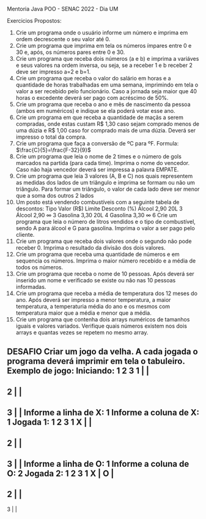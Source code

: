 Mentoria Java POO - SENAC 2022 - Dia UM

Exercicios Propostos:

1. Crie um programa onde o usuário informe um número e imprima em ordem decrescente o seu valor
até 0.
2. Crie um programa que imprima em tela os números ímpares entre 0 e 30 e, após, os números pares
entre 0 e 30.
3. Crie um programa que receba dois números (a e b) e imprima a variáves e seus valores na ordem
inversa, ou seja, se a receber 1 e b receber 2 deve ser impresso a=2 e b=1.
4. Crie um programa que receba o valor do salário em horas e a quantidade de horas trabalhadas em
uma semana, imprimindo em tela o valor a ser recebido pelo funcionário. Caso a jornada seja maior
que 40 horas o excedente deverá ser pago com acréscimo de 50%.
5. Crie um programa que receba o ano e mês de nascimento da pessoa (ambos em numéricos) e indique
se ela poderá votar esse ano.
6. Crie um programa em que receba a quantidade de maçãs a serem compradas, onde estas custam R$
1,30 caso sejam comprado menos de uma dúzia e R$ 1,00 caso for comprado mais de uma dúzia.
Deverá ser impresso o total da compra.
7. Crie um programa que faça a conversão de ºC para ºF. Formula: $\frac{C}{5}=\frac{F-32}{9}$
8. Crie um programa que leia o nome de 2 times e o número de gols marcados na partida (para cada
time). Imprima o nome do vencedor. Caso não haja vencedor deverá ser impressa a palavra EMPATE.
9. Crie um programa que leia 3 valores (A, B e C) nos quais representem as medidas dos lados de um
triângulo e imprima se formam ou não um triângulo. Para formar um triângulo, o valor de cada lado
deve ser menor que a soma dos outros 2 lados
10. Um posto está vendendo combustíveis com a seguinte tabela de descontos:
Tipo Valor (R$) Limite Desconto (%)
Álcool 2,90 20L 3
Álcool 2,90 $\infty$ 3
Gasolina 3,30 20L 4
Gasolina 3,30 $\infty$ 6
Crie um programa que leia o número de litros vendidos e o tipo de combustível, sendo A para álcool e G
para gasolina. Imprima o valor a ser pago pelo cliente.
11. Crie um programa que receba dois valores onde o segundo não pode receber 0. Imprima o resultado
da divisão dos dois valores.
12. Crie um programa que receba uma quantidade de números e em sequencia os números. Imprima o
maior número recebido e a média de todos os números.
13. Crie um programa que receba o nome de 10 pessoas. Após deverá ser inserido um nome e verificado
se existe ou não nas 10 pessoas informadas.
14. Crie um programa que receba a média de temperatura dos 12 meses do ano. Após deverá ser
impresso a menor temperatura, a maior temperatura, a temperaturia média do ano e os mesmos com
temperatura maior que a média e menor que a média.
15. Crie um programa que contenha dois arrays numéricos de tamanhos iguais e valores variados.
Verifique quais números existem nos dois arrays e quantas vezes se repetem no mesmo array.

DESAFIO
Criar um jogo da velha. A cada jogada o programa deverá imprimir em tela o tabuleiro. Exemplo de jogo:
Iniciando:
 1 2 3
1 | |
 -----------
2 | |
 -----------
3 | |
Informe a linha de X:
1
Informe a coluna de X:
1
Jogada 1:
 1 2 3
1 X | |
 -----------
2 | |
 -----------
3 | |
Informe a linha de O:
1
Informe a coluna de O:
2
Jogada 2:
 1 2 3
1 X | O |
 -----------
2 | |
 -----------
3 | |
